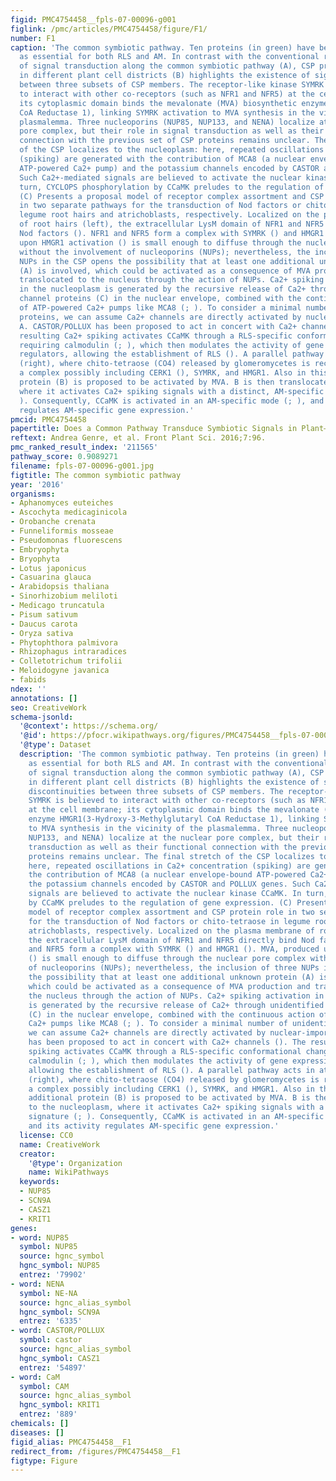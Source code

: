 ```yaml
---
figid: PMC4754458__fpls-07-00096-g001
figlink: /pmc/articles/PMC4754458/figure/F1/
number: F1
caption: 'The common symbiotic pathway. Ten proteins (in green) have been identified
  as essential for both RLS and AM. In contrast with the conventional representation
  of signal transduction along the common symbiotic pathway (A), CSP protein location
  in different plant cell districts (B) highlights the existence of significant discontinuities
  between three subsets of CSP members. The receptor-like kinase SYMRK is believed
  to interact with other co-receptors (such as NFR1 and NFR5) at the cell membrane;
  its cytoplasmic domain binds the mevalonate (MVA) biosynthetic enzyme HMGR1(3-Hydroxy-3-Methylglutaryl
  CoA Reductase 1), linking SYMRK activation to MVA synthesis in the vicinity of the
  plasmalemma. Three nucleoporins (NUP85, NUP133, and NENA) localize at the nuclear
  pore complex, but their role in signal transduction as well as their functional
  connection with the previous set of CSP proteins remains unclear. The final stretch
  of the CSP localizes to the nucleoplasm: here, repeated oscillations in Ca2+ concentration
  (spiking) are generated with the contribution of MCA8 (a nuclear envelope-bound
  ATP-powered Ca2+ pump) and the potassium channels encoded by CASTOR and POLLUX genes.
  Such Ca2+-mediated signals are believed to activate the nuclear kinase CCaMK. In
  turn, CYCLOPS phosphorylation by CCaMK preludes to the regulation of gene expression.
  (C) Presents a proposal model of receptor complex assortment and CSP protein role
  in two separate pathways for the transduction of Nod factors or chito-tetraose in
  legume root hairs and atrichoblasts, respectively. Localized on the plasma membrane
  of root hairs (left), the extracellular LysM domain of NFR1 and NFR5 directly bind
  Nod factors (). NFR1 and NFR5 form a complex with SYMRK () and HMGR1 (). MVA, produced
  upon HMGR1 activation () is small enough to diffuse through the nuclear pore complex
  without the involvement of nucleoporins (NUPs); nevertheless, the inclusion of three
  NUPs in the CSP opens the possibility that at least one additional unknown protein
  (A) is involved, which could be activated as a consequence of MVA production and
  translocated to the nucleus through the action of NUPs. Ca2+ spiking activation
  in the nucleoplasm is generated by the recursive release of Ca2+ through unidentified
  channel proteins (C) in the nuclear envelope, combined with the continuous action
  of ATP-powered Ca2+ pumps like MCA8 (; ). To consider a minimal number of unidentified
  proteins, we can assume Ca2+ channels are directly activated by nuclear-imported
  A. CASTOR/POLLUX has been proposed to act in concert with Ca2+ channels (). The
  resulting Ca2+ spiking activates CCaMK through a RLS-specific conformational change
  requiring calmodulin (; ), which then modulates the activity of gene expression
  regulators, allowing the establishment of RLS (). A parallel pathway acts in atrichoblasts
  (right), where chito-tetraose (CO4) released by glomeromycetes is recognised by
  a complex possibly including CERK1 (), SYMRK, and HMGR1. Also in this case an additional
  protein (B) is proposed to be activated by MVA. B is then translocated to the nucleoplasm,
  where it activates Ca2+ spiking signals with a distinct, AM-specific signature (;
  ). Consequently, CCaMK is activated in an AM-specific mode (; ), and its activity
  regulates AM-specific gene expression.'
pmcid: PMC4754458
papertitle: Does a Common Pathway Transduce Symbiotic Signals in Plant–Microbe Interactions?.
reftext: Andrea Genre, et al. Front Plant Sci. 2016;7:96.
pmc_ranked_result_index: '211565'
pathway_score: 0.9089271
filename: fpls-07-00096-g001.jpg
figtitle: The common symbiotic pathway
year: '2016'
organisms:
- Aphanomyces euteiches
- Ascochyta medicaginicola
- Orobanche crenata
- Funneliformis mosseae
- Pseudomonas fluorescens
- Embryophyta
- Bryophyta
- Lotus japonicus
- Casuarina glauca
- Arabidopsis thaliana
- Sinorhizobium meliloti
- Medicago truncatula
- Pisum sativum
- Daucus carota
- Oryza sativa
- Phytophthora palmivora
- Rhizophagus intraradices
- Colletotrichum trifolii
- Meloidogyne javanica
- fabids
ndex: ''
annotations: []
seo: CreativeWork
schema-jsonld:
  '@context': https://schema.org/
  '@id': https://pfocr.wikipathways.org/figures/PMC4754458__fpls-07-00096-g001.html
  '@type': Dataset
  description: 'The common symbiotic pathway. Ten proteins (in green) have been identified
    as essential for both RLS and AM. In contrast with the conventional representation
    of signal transduction along the common symbiotic pathway (A), CSP protein location
    in different plant cell districts (B) highlights the existence of significant
    discontinuities between three subsets of CSP members. The receptor-like kinase
    SYMRK is believed to interact with other co-receptors (such as NFR1 and NFR5)
    at the cell membrane; its cytoplasmic domain binds the mevalonate (MVA) biosynthetic
    enzyme HMGR1(3-Hydroxy-3-Methylglutaryl CoA Reductase 1), linking SYMRK activation
    to MVA synthesis in the vicinity of the plasmalemma. Three nucleoporins (NUP85,
    NUP133, and NENA) localize at the nuclear pore complex, but their role in signal
    transduction as well as their functional connection with the previous set of CSP
    proteins remains unclear. The final stretch of the CSP localizes to the nucleoplasm:
    here, repeated oscillations in Ca2+ concentration (spiking) are generated with
    the contribution of MCA8 (a nuclear envelope-bound ATP-powered Ca2+ pump) and
    the potassium channels encoded by CASTOR and POLLUX genes. Such Ca2+-mediated
    signals are believed to activate the nuclear kinase CCaMK. In turn, CYCLOPS phosphorylation
    by CCaMK preludes to the regulation of gene expression. (C) Presents a proposal
    model of receptor complex assortment and CSP protein role in two separate pathways
    for the transduction of Nod factors or chito-tetraose in legume root hairs and
    atrichoblasts, respectively. Localized on the plasma membrane of root hairs (left),
    the extracellular LysM domain of NFR1 and NFR5 directly bind Nod factors (). NFR1
    and NFR5 form a complex with SYMRK () and HMGR1 (). MVA, produced upon HMGR1 activation
    () is small enough to diffuse through the nuclear pore complex without the involvement
    of nucleoporins (NUPs); nevertheless, the inclusion of three NUPs in the CSP opens
    the possibility that at least one additional unknown protein (A) is involved,
    which could be activated as a consequence of MVA production and translocated to
    the nucleus through the action of NUPs. Ca2+ spiking activation in the nucleoplasm
    is generated by the recursive release of Ca2+ through unidentified channel proteins
    (C) in the nuclear envelope, combined with the continuous action of ATP-powered
    Ca2+ pumps like MCA8 (; ). To consider a minimal number of unidentified proteins,
    we can assume Ca2+ channels are directly activated by nuclear-imported A. CASTOR/POLLUX
    has been proposed to act in concert with Ca2+ channels (). The resulting Ca2+
    spiking activates CCaMK through a RLS-specific conformational change requiring
    calmodulin (; ), which then modulates the activity of gene expression regulators,
    allowing the establishment of RLS (). A parallel pathway acts in atrichoblasts
    (right), where chito-tetraose (CO4) released by glomeromycetes is recognised by
    a complex possibly including CERK1 (), SYMRK, and HMGR1. Also in this case an
    additional protein (B) is proposed to be activated by MVA. B is then translocated
    to the nucleoplasm, where it activates Ca2+ spiking signals with a distinct, AM-specific
    signature (; ). Consequently, CCaMK is activated in an AM-specific mode (; ),
    and its activity regulates AM-specific gene expression.'
  license: CC0
  name: CreativeWork
  creator:
    '@type': Organization
    name: WikiPathways
  keywords:
  - NUP85
  - SCN9A
  - CASZ1
  - KRIT1
genes:
- word: NUP85
  symbol: NUP85
  source: hgnc_symbol
  hgnc_symbol: NUP85
  entrez: '79902'
- word: NENA
  symbol: NE-NA
  source: hgnc_alias_symbol
  hgnc_symbol: SCN9A
  entrez: '6335'
- word: CASTOR/POLLUX
  symbol: castor
  source: hgnc_alias_symbol
  hgnc_symbol: CASZ1
  entrez: '54897'
- word: CaM
  symbol: CAM
  source: hgnc_alias_symbol
  hgnc_symbol: KRIT1
  entrez: '889'
chemicals: []
diseases: []
figid_alias: PMC4754458__F1
redirect_from: /figures/PMC4754458__F1
figtype: Figure
---
```

